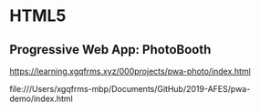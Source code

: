 # HTML5

## Progressive Web App: PhotoBooth

https://learning.xgqfrms.xyz/000projects/pwa-photo/index.html

file:///Users/xgqfrms-mbp/Documents/GitHub/2019-AFES/pwa-demo/index.html
